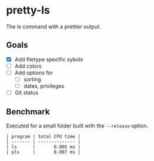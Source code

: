 # pretty-ls

The ls command with a prettier output.

## Goals

- [x] Add filetype specific sybols
- [ ] Add colors
- [ ] Add options for
  - [ ] sorting
  - [ ] dates, privileges
- [ ] Git status

## Benchmark
Executed for a small folder built with the `--release` option.
```
| program | total CPU time |
| ------- | -------------- |
| ls      |       0.005 ms |
| pls     |       0.007 ms |
```
